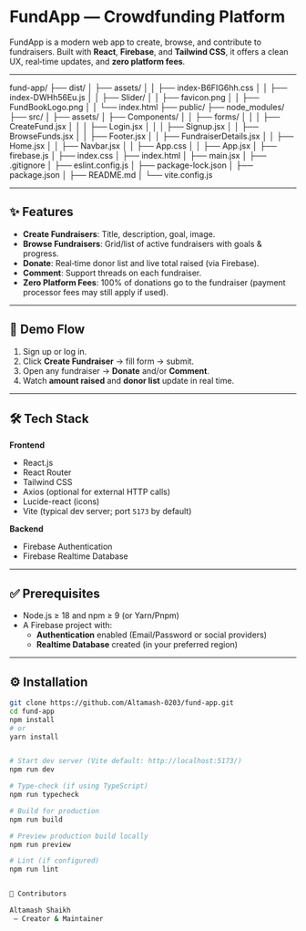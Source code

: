 # FundApp — Crowdfunding Platform

FundApp is a modern web app to create, browse, and contribute to fundraisers. Built with **React**, **Firebase**, and **Tailwind CSS**, it offers a clean UX, real‑time updates, and **zero platform fees**.

---

fund-app/
├── dist/
│   ├── assets/
│   │   ├── index-B6FIG6hh.css
│   │   ├── index-DWHh56Eu.js
│   │   ├── Slider/
│   │   ├── favicon.png
│   │   ├── FundBookLogo.png
│   │   └── index.html
├── public/
├── node_modules/
├── src/
│   ├── assets/
│   ├── Components/
│   │   ├── forms/
│   │   │   ├── CreateFund.jsx
│   │   │   ├── Login.jsx
│   │   │   ├── Signup.jsx
│   │   ├── BrowseFunds.jsx
│   │   ├── Footer.jsx
│   │   ├── FundraiserDetails.jsx
│   │   ├── Home.jsx
│   │   ├── Navbar.jsx
│   │   ├── App.css
│   │   ├── App.jsx
│   ├── firebase.js
│   ├── index.css
│   ├── index.html
│   ├── main.jsx
│   ├── .gitignore
│   ├── eslint.config.js
│   ├── package-lock.json
│   ├── package.json
│   ├── README.md
│   └── vite.config.js



---

## ✨ Features
- **Create Fundraisers**: Title, description, goal, image.
- **Browse Fundraisers**: Grid/list of active fundraisers with goals & progress.
- **Donate**: Real‑time donor list and live total raised (via Firebase).
- **Comment**: Support threads on each fundraiser.
- **Zero Platform Fees**: 100% of donations go to the fundraiser (payment processor fees may still apply if used).

---

## 🧭 Demo Flow
1. Sign up or log in.
2. Click **Create Fundraiser** → fill form → submit.
3. Open any fundraiser → **Donate** and/or **Comment**.
4. Watch **amount raised** and **donor list** update in real time.

---

## 🛠 Tech Stack
**Frontend**
- React.js
- React Router
- Tailwind CSS
- Axios (optional for external HTTP calls)
- Lucide-react (icons)
- Vite (typical dev server; port `5173` by default)

**Backend**
- Firebase Authentication
- Firebase Realtime Database

---

## ✅ Prerequisites
- Node.js ≥ 18 and npm ≥ 9 (or Yarn/Pnpm)
- A Firebase project with:
  - **Authentication** enabled (Email/Password or social providers)
  - **Realtime Database** created (in your preferred region)

---

## ⚙️ Installation
```bash
git clone https://github.com/Altamash-0203/fund-app.git
cd fund-app
npm install
# or
yarn install


# Start dev server (Vite default: http://localhost:5173/)
npm run dev

# Type-check (if using TypeScript)
npm run typecheck

# Build for production
npm run build

# Preview production build locally
npm run preview

# Lint (if configured)
npm run lint


👥 Contributors

Altamash Shaikh
 – Creator & Maintainer